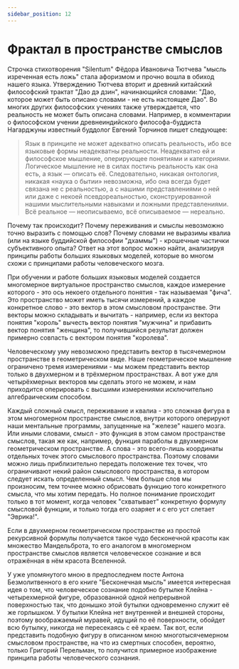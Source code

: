 ```yaml
---
sidebar_position: 12
---
```


# Фрактал в пространстве смыслов

Строчка стихотворения "Silentum" Фёдора Ивановича Тютчева "мысль изреченная есть ложь" стала афоризмом и прочно вошла в обиход нашего языка. Утверждению Тютчева вторит и древний китайский философский трактат "Дао дэ дзин", начинающийся словами: "Дао, которое может быть описано словами - не есть настоящее Дао". Во многих других философских учениях также утверждается, что реальность не может быть описана словами. Например, в комментарии о философском учении древнеиндийского философа-буддиста Нагарджуны известный буддолог Евгений Торчинов пишет следующее:

> Язык в принципе не может адекватно описать реальность, ибо все языковые формы неадекватны реальности. Неадекватно ей и философское мышление, оперирующее понятиями и категориями. Логическое мышление не в силах постичь реальность как она есть, а язык — описать её. Следовательно, никакая онтология, никакая «наука о бытии» невозможна, ибо она всегда будет связана не с реальностью, а с нашими представлениями о ней или даже с некоей псевдореальностью, сконструированной нашими мыслительными навыками и ложными представлениями. Всё реальное — неописываемо, всё описываемое — нереально.

Почему так происходит? Почему переживания и смыслы невозможно точно выразить с помощью слов? Почему словами не выразимы квалиа (или на языке буддийской философии "дхаммы") - крошечные частички субъективного опыта? Ответ на этот вопрос можно найти, анализируя принципы работы больших языковых моделей, которые во многом схожи с принципами работы человеческого мозга.

При обучении и работе больших языковых моделей создается многомерное виртуальное пространство смыслов, каждое измерение которого - это ось некоего отдельного понятия - так называемая "фича". Это пространство может иметь тысячи измерений, а каждое конкретное слово - это вектор в этом смысловом пространстве. Эти векторы можно складывать и вычитать - например, если из вектора понятия "король" вычесть вектор понятия "мужчина" и прибавить вектор понятия "женщина", то получившийся результат должен примерно совпасть с вектором понятия "королева".

Человеческому уму невозможно представить вектор в тысячемерном пространстве в геометрическом виде. Наше геометрическое мышление ограничено тремя измерениями - мы можем представить вектор только в двухмерном и в трёхмерном пространствах. А вот уже для четырёхмерных векторов мы сделать этого не можем, и нам приходится оперировать с высшими измерениями исключительно алгебраическим способом.

Каждый сложный смысл, переживание и квалиа - это сложная фигура в этом многомерном пространстве смыслов, внутри которого оперируют наши ментальные программы, запущенные на "железе" нашего мозга. Или иными словами, смысл - это функция в этом самом пространстве смыслов, такая же как, например, функция параболы в двухмерном геометрическом пространстве. А слова - это всего-лишь координаты отдельных точек этого смыслового пространства. Поэтому словами можно лишь приблизительно передать положение тех точек, что ограничивают некий район смыслового пространства, в котором следует искать определенный смысл. Чем больше слов мы произносим, тем точнее можно обрисовать функцию того конкретного смысла, что мы хотим передать. Но полное понимание происходит только в тот момент, когда человек "схватывает" конкретную формулу смысловой функции, и только тогда его озаряет и с его уст слетает "Эврика!".

Если в двухмерном геометрическом пространстве из простой рекурсивной формулы получается такое чудо бесконечной красоты как множество Мандельброта, то его аналогом в многомерном пространстве смыслов является человеческое сознание и вся отражённая в нём красота Вселенной.

У уже упомянутого мною в предпоследнем посте Антона Безмолитвенного в его книге "Бесконечная мысль" имеется интересная идея о том, что человеческое сознание подобно бутылке Клейна - четырехмерной фигуре, образованной одной непрерывной поверхностью так, что донышко этой бутылки одновременно служит её же горлышком. У бутылки Клейна нет внутренней и внешней стороны, поэтому воображаемый муравей, идущий по её поверхности, обойдет всю бутылку, никогда не пересекаясь с её краем. Так вот, если представить подобную фигуру в описанном мною многотысячемерном смысловом пространстве, на что из смертных способен, вероятно, только Григорий Перельман, то получится примерное изображение принципа работы человеческого сознания.
